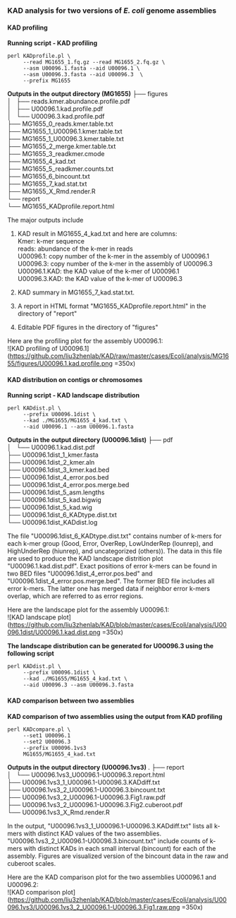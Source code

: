 ### KAD analysis for two versions of *E. coli* genome assemblies
#### KAD profiling
**Running script - KAD profiling**
```
perl KADprofile.pl \
     --read MG1655_1.fq.gz --read MG1655_2.fq.gz \
     --asm U00096.1.fasta --aid U00096.1 \
     --asm U00096.3.fasta --aid U00096.3  \
     --prefix MG1655
```
**Outputs in the output directory (MG1655)**
├── figures  
│   ├── reads.kmer.abundance.profile.pdf  
│   ├── U00096.1.kad.profile.pdf  
│   └── U00096.3.kad.profile.pdf  
├── MG1655_0_reads.kmer.table.txt  
├── MG1655_1_U00096.1.kmer.table.txt  
├── MG1655_1_U00096.3.kmer.table.txt  
├── MG1655_2_merge.kmer.table.txt  
├── MG1655_3_readkmer.cmode  
├── MG1655_4_kad.txt  
├── MG1655_5_readkmer.counts.txt  
├── MG1655_6_bincount.txt  
├── MG1655_7_kad.stat.txt  
├── MG1655_X_Rmd.render.R  
└── report  
    └── MG1655_KADprofile.report.html

The major outputs include
1. KAD result in MG1655_4_kad.txt and here are columns:  
Kmer: k-mer sequence  
reads: abundance of the k-mer in reads  
U00096.1: copy number of the k-mer in the assembly of U00096.1  
U00096.3: copy number of the k-mer in the assembly of U00096.3  
U00096.1.KAD: the KAD value of the k-mer of U00096.1  
U00096.3.KAD: the KAD value of the k-mer of U00096.3  

2. KAD summary in MG1655_7_kad.stat.txt.  
3. A report in HTML format "MG1655_KADprofile.report.html" in the directory of "report"  
4. Editable PDF figures in the directory of "figures"

Here are the profiling plot for the assembly U00096.1:  
![KAD profiling of U00096.1](https://github.com/liu3zhenlab/KAD/raw/master/cases/Ecoli/analysis/MG1655/figures/U00096.1.kad.profile.png =350x)

#### KAD distribution on contigs or chromosomes  
**Running script - KAD landscape distribution**
```
perl KADdist.pl \
     --prefix U00096.1dist \
     --kad ./MG1655/MG1655_4_kad.txt \
     --aid U00096.1 --asm U00096.1.fasta
```
**Outputs in the output directory (U00096.1dist)**
├── pdf  
│   └── U00096.1.kad.dist.pdf  
├── U00096.1dist_1_kmer.fasta  
├── U00096.1dist_2_kmer.aln  
├── U00096.1dist_3_kmer.kad.bed  
├── U00096.1dist_4_error.pos.bed  
├── U00096.1dist_4_error.pos.merge.bed  
├── U00096.1dist_5_asm.lengths  
├── U00096.1dist_5_kad.bigwig  
├── U00096.1dist_5_kad.wig  
├── U00096.1dist_6_KADtype.dist.txt  
└── U00096.1dist_KADdist.log

The file "U00096.1dist_6_KADtype.dist.txt" contains number of k-mers for each k-mer group (Good, Error, OverRep, LowUnderRep (lounrep), and HighUnderRep (hiunrep), and uncategorized (others)). The data in this file are used to produce the KAD landscape distrition plot "U00096.1.kad.dist.pdf". Exact positions of error k-mers can be found in two BED files "U00096.1dist_4_error.pos.bed" and "U00096.1dist_4_error.pos.merge.bed". The former BED file includes all error k-mers. The latter one has merged data if neighbor error k-mers overlap, which are referred to as error regions.

Here are the landscape plot for the assembly U00096.1:  
![KAD landscape plot](https://github.com/liu3zhenlab/KAD/blob/master/cases/Ecoli/analysis/U00096.1dist/U00096.1.kad.dist.png =350x)  

**The landscape distribution can be generated for U00096.3 using the following script**
```
perl KADdist.pl \
     --prefix U00096.1dist \
     --kad ./MG1655/MG1655_4_kad.txt \
     --aid U00096.3 --asm U00096.3.fasta
```

#### KAD comparison between two assemblies
**KAD comparison of two assemblies using the output from KAD profiling**
```
perl KADcompare.pl \
     --set1 U00096.1
     --set2 U00096.3
     --prefix U00096.1vs3
     MG1655/MG1655_4_kad.txt
```

**Outputs in the output directory (U00096.1vs3)**
.
├── report  
│   └── U00096.1vs3_U00096.1-U00096.3.report.html  
├── U00096.1vs3_1_U00096.1-U00096.3.KADdiff.txt  
├── U00096.1vs3_2_U00096.1-U00096.3.bincount.txt  
├── U00096.1vs3_2_U00096.1-U00096.3.Fig1.raw.pdf  
├── U00096.1vs3_2_U00096.1-U00096.3.Fig2.cuberoot.pdf  
└── U00096.1vs3_X_Rmd.render.R

In the output, "U00096.1vs3_1_U00096.1-U00096.3.KADdiff.txt" lists all k-mers with distinct KAD values of the two assemblies. "U00096.1vs3_2_U00096.1-U00096.3.bincount.txt" include counts of k-mers with distinct KADs in each small interval (bincount) for each of the assembly. Figures are visualized version of the bincount data in the raw and cuberoot scales.

Here are the KAD comparison plot for the two assemblies U00096.1 and U00096.2:  
![KAD comparison plot](https://github.com/liu3zhenlab/KAD/blob/master/cases/Ecoli/analysis/U00096.1vs3/U00096.1vs3_2_U00096.1-U00096.3.Fig1.raw.png =350x)  

